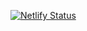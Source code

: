 [![Netlify Status](https://api.netlify.com/api/v1/badges/e9f165ee-578e-4d47-b2f9-27d34d45a6ea/deploy-status)](https://app.netlify.com/sites/netlify-backend/deploys)
